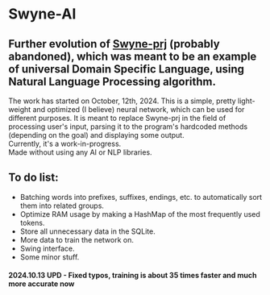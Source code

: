 # Swyne-AI
## Further evolution of [Swyne-prj](https://github.com/MoonlightTaVi/Swyne-prj) (probably abandoned), which was meant to be an example of universal Domain Specific Language, using Natural Language Processing algorithm.
The work has started on October, 12th, 2024.
This is a simple, pretty light-weight and optimized (I believe) neural network, which can be used for different purposes.
It is meant to replace Swyne-prj in the field of processing user's input, parsing it to the program's hardcoded methods (depending on the goal) and displaying some output.
<br>Currently, it's a work-in-progress.
<br>Made without using any AI or NLP libraries.
## To do list:
* Batching words into prefixes, suffixes, endings, etc. to automatically sort them into related groups.
* Optimize RAM usage by making a HashMap of the most frequently used tokens.
* Store all unnecessary data in the SQLite.
* More data to train the network on.
* Swing interface.
* Some minor stuff.
#### 2024.10.13 UPD - Fixed typos, training is about 35 times faster and much more accurate now